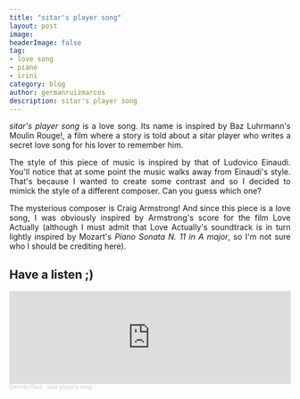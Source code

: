 ```yaml
---
title: "sitar's player song"
layout: post
image:  
headerImage: false
tag:
- love song
- piano
- irini
category: blog
author: germanruizmarcos
description: sitar's player song
---
```


<p style='text-align: justify;'><em>sitar's player song</em> is a love song. Its name is inspired by Baz Luhrmann's <emp>Moulin Rouge!</em>, a film where a story is told about a sitar player who writes a secret love song for his lover to remember him.</p>

<p style='text-align: justify;'>The style of this piece of music is inspired by that of Ludovico Einaudi. You'll notice that at some point the music walks away from Einaudi's style. That's because I wanted to create some contrast and so I decided to mimick the style of a different composer. Can you guess which one?</p>

<p style='text-align: justify;'>The mysterious composer is Craig Armstrong! And since this piece is a love song, I was obviously inspired by Armstrong's score for the film <emp>Love Actually</em> (although I must admit that <emp>Love Actually</em>'s soundtrack is in turn lightly inspired by Mozart's <em>Piano Sonata N. 11 in A major</em>, so I'm not sure who I should be crediting here).</p>

## Have a listen ;)

<iframe width="100%" height="166" scrolling="no" frameborder="no" allow="autoplay" src="https://w.soundcloud.com/player/?url=https%3A//api.soundcloud.com/tracks/1299408637%3Fsecret_token%3Ds-2nmcdUv9NiI&color=%2318db37&auto_play=false&hide_related=false&show_comments=true&show_user=true&show_reposts=false&show_teaser=true"></iframe><div style="font-size: 10px; color: #cccccc;line-break: anywhere;word-break: normal;overflow: hidden;white-space: nowrap;text-overflow: ellipsis; font-family: Interstate,Lucida Grande,Lucida Sans Unicode,Lucida Sans,Garuda,Verdana,Tahoma,sans-serif;font-weight: 100;"><a href="https://soundcloud.com/german-ruiz-115551229" title="Germán Ruiz" target="_blank" style="color: #cccccc; text-decoration: none;">Germán Ruiz</a> · <a href="https://soundcloud.com/german-ruiz-115551229/sitar-players-song/s-2nmcdUv9NiI" title="sitar player&#x27;s song" target="_blank" style="color: #cccccc; text-decoration: none;">sitar player&#x27;s song</a></div>